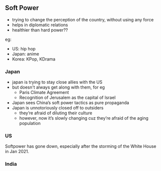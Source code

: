 ## Soft Power

- trying to change the perception of the country, without using any force
- helps in diplomatic relations
- healthier than hard power??

eg:

- US: hip hop
- Japan: anime
- Korea: KPop, KDrama

### Japan

- japan is trying to stay close allies with the US
- but doesn't always get along with them, for eg
    - Paris Climate Agreement
    - Recognition of Jerusalem as the capital of Israel
- Japan sees China’s soft power tactics as pure propaganda
- Japan is unnotoriously closed off to outsiders
    - they’re afraid of diluting their culture
    - however, now it’s slowly changing cuz they’re afraid of the aging population

### US

Softpower has gone down, especially after the storming of the White House in Jan 2021.

### India

